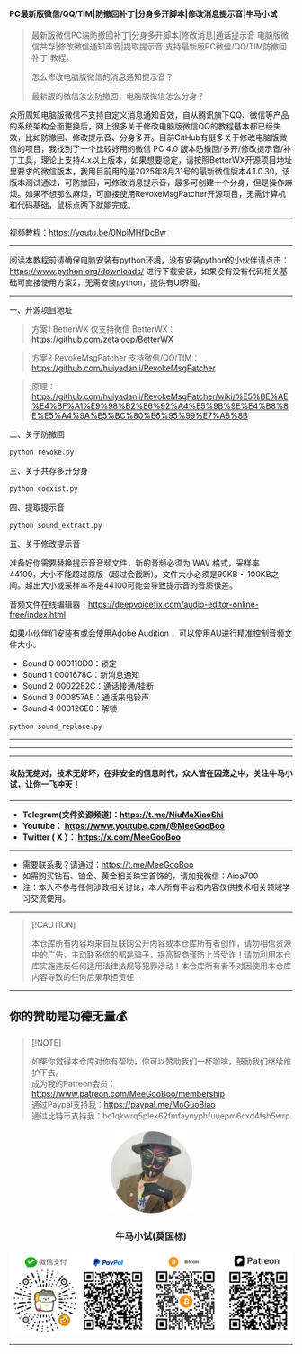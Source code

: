 #### PC最新版微信/QQ/TIM|防撤回补丁|分身多开脚本|修改消息提示音|牛马小试

> 最新版微信PC端防撤回补丁|分身多开脚本|修改消息|通话提示音 电脑版微信共存|修改微信通知声音|提取提示音|支持最新版PC微信/QQ/TIM防撤回补丁|教程。
>
> 怎么修改电脑版微信的消息通知提示音？
>
> 最新版的微信怎么防撤回，电脑版微信怎么分身？

众所周知电脑版微信不支持自定义消息通知音效，自从腾讯旗下QQ、微信等产品的系统架构全面更换后，网上很多关于修改电脑版微信QQ的教程基本都已经失效，比如防撤回、修改提示音、分身多开。目前GitHub有挺多关于修改电脑版微信的项目，我找到了一个比较好用的微信 PC 4.0 版本防撤回/多开/修改提示音/补丁工具，理论上支持4.x以上版本，如果想要稳定，请按照BetterWX开源项目地址里要求的微信版本，我用目前用的是2025年8月31号的最新微信版本4.1.0.30，该版本测试通过，可防撤回，可修改消息提示音，最多可创建十个分身，但是操作麻烦。如果不想那么麻烦，可直接使用RevokeMsgPatcher开源项目，无需计算机和代码基础，鼠标点两下就能完成。

****

视频教程：https://youtu.be/0NpiMHfDcBw


****

阅读本教程前请确保电脑安装有python环境，没有安装python的小伙伴请点击：https://www.python.org/downloads/ 进行下载安装，如果没有没有代码相关基础可直接使用方案2，无需安装python，提供有UI界面。

****

一、开源项目地址

> 方案1 BetterWX   仅支持微信 BetterWX：https://github.com/zetaloop/BetterWX

> 方案2  RevokeMsgPatcher   支持微信/QQ/TIM：https://github.com/huiyadanli/RevokeMsgPatcher

> 原理：https://github.com/huiyadanli/RevokeMsgPatcher/wiki/%E5%BE%AE%E4%BF%A1%E9%98%B2%E6%92%A4%E5%9B%9E%E4%B8%8E%E5%A4%9A%E5%BC%80%E6%95%99%E7%A8%8B

二、关于防撤回

```python
python revoke.py
```

三、关于共存多开分身

```python
python coexist.py
```

四、提取提示音

```python
python sound_extract.py
```

五、关于修改提示音

准备好你需要替换提示音音频文件，新的音频必须为 WAV 格式，采样率 44100，大小不能超过原版（超过会截断），文件大小必须是90KB ~ 100KB之间。超出大小或采样率不是44100可能会导致提示音的音质很差。

音频文件在线编辑器：https://deepvoicefix.com/audio-editor-online-free/index.html

如果小伙伴们安装有或会使用Adobe Audition ，可以使用AU进行精准控制音频文件大小。

- Sound 0 000110D0：锁定
- Sound 1 0001678C：新消息通知
- Sound 2 00022E2C：通话接通/挂断
- Sound 3 000857AE：通话来电铃声
- Sound 4 000126E0：解锁

```python
python sound_replace.py
```

****







****

****

#### 攻防无绝对，技术无好坏，在非安全的信息时代，众人皆在囚笼之中，关注牛马小试，让你一飞冲天！

****

- **Telegram(文件资源频道)：https://t.me/NiuMaXiaoShi**
- **Youtube：  https://www.youtube.com/@MeeGooBoo**
- **Twitter ( X ）：  https://x.com/MeeGooBoo**

****

- 需要联系我？请通过：https://t.me/MeeGooBoo
- 如需购买钻石、铂金、黄金相关珠宝首饰的，请加我微信：Aioa700
- 注：本人不参与任何涉政相关讨论，本人所有平台和内容仅供技术相关领域学习交流使用。

****

>  [!CAUTION]
>
> 本仓库所有内容均来自互联网公开内容或本仓库所有者创作，请勿相信资源中的广告，主动联系你的都是骗子，提高智商谨防上当受诈！请勿利用本仓库实施违反任何适用法律法规等犯罪活动！本仓库所有者不对因使用本仓库内容导致的任何后果承担责任！

****

## 你的赞助是功德无量💰

>  [!NOTE]
>
> 如果你觉得本仓库对你有帮助，你可以赞助我们一杯咖啡，鼓励我们继续维护下去。<br>
> 成为我的Patreon会员：https://www.patreon.com/MeeGooBoo/membership<br>
> 通过Paypal支持我：https://paypal.me/MoGuoBiao<br>
> 通过比特币支持我：bc1qkwrq5plek62fmfaynyphfuuepm6cxd4fsh5wrp



<p align="center" >
    <img src="https://raw.githubusercontent.com/MeeGooBoo/2025/refs/heads/main/static/imgs/logo.png" width="150">
    <h3 align="center">牛马小试(莫国标)</h3>
    <p align="center">
        <img src="https://raw.githubusercontent.com/MeeGooBoo/2025/refs/heads/main/static/imgs/pays.png">
    </p>
</p>


****
